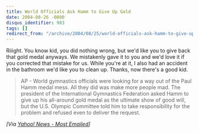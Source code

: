 ```yaml
---
title: World Officials Ask Hamm to Give Up Gold
date: 2004-08-26 -0800
disqus_identifier: 983
tags: []
redirect_from: "/archive/2004/08/25/world-officials-ask-hamm-to-give-up-gold.aspx/"
---
```


Riiight. You know kid, you did nothing wrong, but we'd like you to give
back that gold medal anyways. We mistakenly gave it to you and we'd love
it if you corrected that mistake for us. While you're at it, I also had
an accident in the bathroom we'd like you to clean up. Thanks, now
there's a good kid.

> AP - World gymnastics officials were looking for a way out of the Paul
> Hamm medal mess. All they did was make more people mad. The president
> of the International Gymnastics Federation asked Hamm to give up his
> all-around gold medal as the ultimate show of good will, but the U.S.
> Olympic Committee told him to take responsibility for the problem and
> refused even to deliver the request.

*[Via [Yahoo! News - Most
Emailed](http://us.rd.yahoo.com/dailynews/rss/mostemailed/*http://story.news.yahoo.com/news?tmpl=story2&u=/ap/oly_tainted_gold)]*

